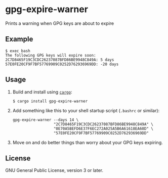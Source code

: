 # gpg-expire-warner

Prints a warning when GPG keys are about to expire


## Example

```
$ exec bash
The following GPG keys will expire soon:
2C7D8465F19C3CDC26237087BFD86BE9948C849A: 5 days
57E0FE20CF9F7BF57769909C0252D762936969DD: -20 days
```


## Usage

 1. Build and install using [`cargo`][cargo]:

    ```
    $ cargo install gpg-expire-warner
    ```

 2. Add something like this to your shell startup script (`.bashrc` or similar):

    ```
    gpg-expire-warner --days 14 \
                      "2C7D8465F19C3CDC26237087BFD86BE9948C849A" \
                      "0E70A5BEFD6E37F6EC272A025A5B6A61618EA60D" \
                      "57E0FE20CF9F7BF57769909C0252D762936969DD"
    ```

 3. Move on and do better things than worry about your GPG keys expiring.


## License

GNU General Public License, version 3 or later.


[cargo]: https://crates.io/crates/gpg-expire-warner
